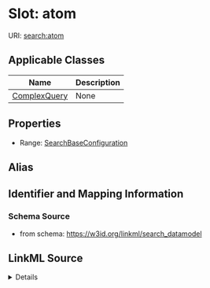 # Slot: atom

URI: [search:atom](https://w3id.org/linkml/search_datamodel/atom)



<!-- no inheritance hierarchy -->




## Applicable Classes

| Name | Description |
| --- | --- |
[ComplexQuery](ComplexQuery.md) | None






## Properties

* Range: [SearchBaseConfiguration](SearchBaseConfiguration.md)






## Alias




## Identifier and Mapping Information







### Schema Source


* from schema: https://w3id.org/linkml/search_datamodel




## LinkML Source

<details>
```yaml
name: atom
from_schema: https://w3id.org/linkml/search_datamodel
rank: 1000
alias: atom
owner: ComplexQuery
domain_of:
- ComplexQuery
range: SearchBaseConfiguration

```
</details>